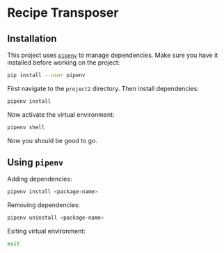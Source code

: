 # Recipe Transposer

## Installation

This project uses [`pipenv`](https://pipenv.readthedocs.io/en/latest/) to manage dependencies. Make sure you have it installed before working on the project:

```sh
pip install --user pipenv
```

First navigate to the `project2` directory. Then install dependencies:

```sh
pipenv install
```

Now activate the virtual environment:

```sh
pipenv shell
```

Now you should be good to go.

## Using `pipenv`

Adding dependencies:

```sh
pipenv install <package-name>
```

Removing dependencies:

```sh
pipenv uninstall <package-name>
```

Exiting virtual environment:

```sh
exit
```